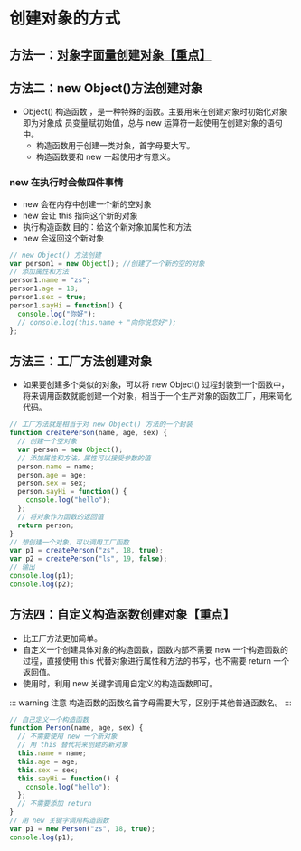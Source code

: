 # 创建对象的方式

## 方法一：[对象字面量创建对象【重点】](../object/literal#对象字面量)

## 方法二：new Object()方法创建对象

- Object() 构造函数 ，是一种特殊的函数。主要用来在创建对象时初始化对象 即为对象成
  员变量赋初始值，总与 new 运算符一起使用在创建对象的语句中。
  - 构造函数用于创建一类对象，首字母要大写。
  - 构造函数要和 new 一起使用才有意义。

### new 在执行时会做四件事情

- new 会在内存中创建一个新的空对象
- new 会让 this 指向这个新的对象
- 执行构造函数 目的：给这个新对象加属性和方法
- new 会返回这个新对象

```js
// new Object() 方法创建
var person1 = new Object(); //创建了一个新的空的对象
// 添加属性和方法
person1.name = "zs";
person1.age = 18;
person1.sex = true;
person1.sayHi = function() {
  console.log("你好");
  // console.log(this.name + "向你说您好");
};
```

## 方法三：工厂方法创建对象

- 如果要创建多个类似的对象，可以将 new Object() 过程封装到一个函数中，将来调用函数就能创建一个对象，相当于一个生产对象的函数工厂，用来简化代码。

```js
// 工厂方法就是相当于对 new Object() 方法的一个封装
function createPerson(name, age, sex) {
  // 创建一个空对象
  var person = new Object();
  // 添加属性和方法，属性可以接受参数的值
  person.name = name;
  person.age = age;
  person.sex = sex;
  person.sayHi = function() {
    console.log("hello");
  };
  // 将对象作为函数的返回值
  return person;
}
// 想创建一个对象，可以调用工厂函数
var p1 = createPerson("zs", 18, true);
var p2 = createPerson("ls", 19, false);
// 输出
console.log(p1);
console.log(p2);
```

## 方法四：自定义构造函数创建对象【重点】

- 比工厂方法更加简单。
- 自定义一个创建具体对象的构造函数，函数内部不需要 new 一个构造函数的过程，直接使用 this 代替对象进行属性和方法的书写，也不需要 return 一个返回值。
- 使用时，利用 new 关键字调用自定义的构造函数即可。

::: warning 注意
构造函数的函数名首字母需要大写，区别于其他普通函数名。
:::

```js
// 自己定义一个构造函数
function Person(name, age, sex) {
  // 不需要使用 new 一个新对象
  // 用 this 替代将来创建的新对象
  this.name = name;
  this.age = age;
  this.sex = sex;
  this.sayHi = function() {
    console.log("hello");
  };
  // 不需要添加 return
}
// 用 new 关键字调用构造函数
var p1 = new Person("zs", 18, true);
console.log(p1);
```
